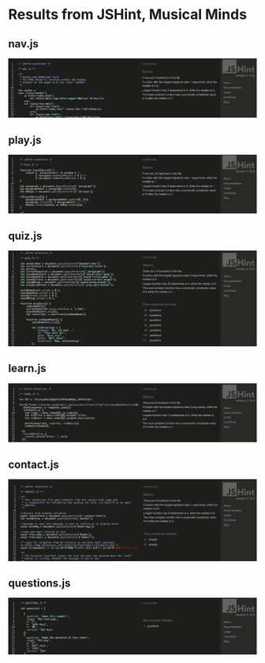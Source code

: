 # Results from JSHint, Musical Minds


## nav.js

![](https://github.com/johnvenkiah/CI_MS2_John_Venkiah/blob/master/docs/validation/jshint/jshint_nav.png)


## play.js

![](https://github.com/johnvenkiah/CI_MS2_John_Venkiah/blob/master/docs/validation/jshint/jshint_play.png)


## quiz.js

![](https://github.com/johnvenkiah/CI_MS2_John_Venkiah/blob/master/docs/validation/jshint/jshint_quiz.png)


## learn.js

![](https://github.com/johnvenkiah/CI_MS2_John_Venkiah/blob/master/docs/validation/jshint/jshint_learn.png)


## contact.js

![](https://github.com/johnvenkiah/CI_MS2_John_Venkiah/blob/master/docs/validation/jshint/jshint_contact.png)


## questions.js

![](https://github.com/johnvenkiah/CI_MS2_John_Venkiah/blob/master/docs/validation/jshint/jshint_questions.png)

